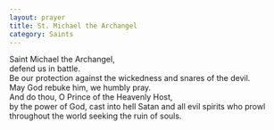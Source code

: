 ```yaml
---
layout: prayer
title: St. Michael the Archangel
category: Saints
---
```

Saint Michael the Archangel,  
defend us in battle.  
Be our protection against the wickedness and snares of the devil.  
May God rebuke him, we humbly pray.  
And do thou, O Prince of the Heavenly Host,  
by the power of God, cast into hell Satan and all evil spirits who prowl throughout the world seeking the ruin of souls.